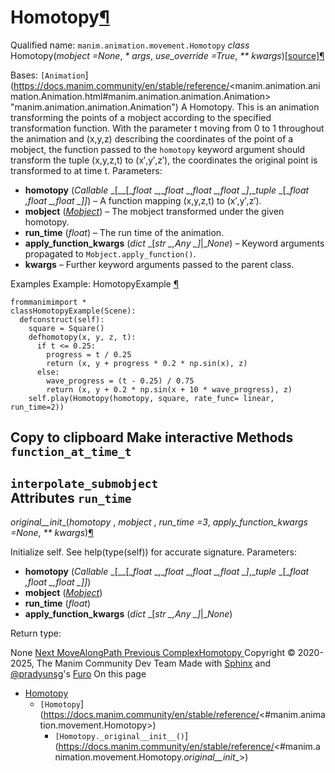 # Homotopy[¶](https://docs.manim.community/en/stable/reference/<#homotopy> "Link to this heading")
Qualified name: `manim.animation.movement.Homotopy`
_class_ Homotopy(_mobject =None_, _* args_, _use_override =True_, _** kwargs_)[[source]](https://docs.manim.community/en/stable/reference/<../_modules/manim/animation/movement.html#Homotopy>)[¶](https://docs.manim.community/en/stable/reference/<#manim.animation.movement.Homotopy> "Link to this definition")
    
Bases: `[Animation`](https://docs.manim.community/en/stable/reference/<manim.animation.animation.Animation.html#manim.animation.animation.Animation> "manim.animation.animation.Animation")
A Homotopy.
This is an animation transforming the points of a mobject according to the specified transformation function. With the parameter t moving from 0 to 1 throughout the animation and (x,y,z) describing the coordinates of the point of a mobject, the function passed to the `homotopy` keyword argument should transform the tuple (x,y,z,t) to (x′,y′,z′), the coordinates the original point is transformed to at time t.
Parameters:
    
  * **homotopy** (_Callable_ _[__[__float_ _,__float_ _,__float_ _,__float_ _]__,__tuple_ _[__float_ _,__float_ _,__float_ _]__]_) – A function mapping (x,y,z,t) to (x′,y′,z′).
  * **mobject** ([_Mobject_](https://docs.manim.community/en/stable/reference/<manim.mobject.mobject.Mobject.html#manim.mobject.mobject.Mobject> "manim.mobject.mobject.Mobject")) – The mobject transformed under the given homotopy.
  * **run_time** (_float_) – The run time of the animation.
  * **apply_function_kwargs** (_dict_ _[__str_ _,__Any_ _]__|__None_) – Keyword arguments propagated to `Mobject.apply_function()`.
  * **kwargs** – Further keyword arguments passed to the parent class.


Examples
Example: HomotopyExample [¶](https://docs.manim.community/en/stable/reference/<#homotopyexample>)
```
frommanimimport *
classHomotopyExample(Scene):
  defconstruct(self):
    square = Square()
    defhomotopy(x, y, z, t):
      if t <= 0.25:
        progress = t / 0.25
        return (x, y + progress * 0.2 * np.sin(x), z)
      else:
        wave_progress = (t - 0.25) / 0.75
        return (x, y + 0.2 * np.sin(x + 10 * wave_progress), z)
    self.play(Homotopy(homotopy, square, rate_func= linear, run_time=2))

```
Copy to clipboard
Make interactive
Methods
`function_at_time_t`  
---  
`interpolate_submobject`  
Attributes
`run_time`  
---  
_original__init__(_homotopy_ , _mobject_ , _run_time =3_, _apply_function_kwargs =None_, _** kwargs_)[¶](https://docs.manim.community/en/stable/reference/<#manim.animation.movement.Homotopy._original__init__> "Link to this definition")
    
Initialize self. See help(type(self)) for accurate signature.
Parameters:
    
  * **homotopy** (_Callable_ _[__[__float_ _,__float_ _,__float_ _,__float_ _]__,__tuple_ _[__float_ _,__float_ _,__float_ _]__]_)
  * **mobject** ([_Mobject_](https://docs.manim.community/en/stable/reference/<manim.mobject.mobject.Mobject.html#manim.mobject.mobject.Mobject> "manim.mobject.mobject.Mobject"))
  * **run_time** (_float_)
  * **apply_function_kwargs** (_dict_ _[__str_ _,__Any_ _]__|__None_)


Return type:
    
None
[ Next MoveAlongPath ](https://docs.manim.community/en/stable/reference/<manim.animation.movement.MoveAlongPath.html>) [ Previous ComplexHomotopy ](https://docs.manim.community/en/stable/reference/<manim.animation.movement.ComplexHomotopy.html>)
Copyright © 2020-2025, The Manim Community Dev Team 
Made with [Sphinx](https://docs.manim.community/en/stable/reference/<https:/www.sphinx-doc.org/>) and [@pradyunsg](https://docs.manim.community/en/stable/reference/<https:/pradyunsg.me>)'s [Furo](https://docs.manim.community/en/stable/reference/<https:/github.com/pradyunsg/furo>)
On this page 
  * [Homotopy](https://docs.manim.community/en/stable/reference/<#>)
    * `[Homotopy`](https://docs.manim.community/en/stable/reference/<#manim.animation.movement.Homotopy>)
      * `[Homotopy._original__init__()`](https://docs.manim.community/en/stable/reference/<#manim.animation.movement.Homotopy._original__init__>)


